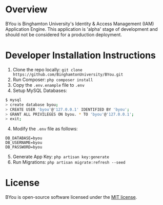 # Overview
BYou is Binghamton University's Identity & Access Management (IAM) Application Engine.  This application is 'alpha' stage of development and should not be considered for a production deployment.

# Developer Installation Instructions

1. Clone the repo locally: `git clone https://github.com/BinghamtonUniversity/BYou.git`
2. Run Composer: `php composer install`
3. Copy the `.env.enample` file to `.env`
4. Setup MySQL Databases:
```bash
$ mysql
> create database byou;
> CREATE USER 'byou'@'127.0.0.1' IDENTIFIED BY 'byou';
> GRANT ALL PRIVILEGES ON byou. * TO 'byou'@'127.0.0.1';
> exit;
```
4. Modify the `.env` file as follows:
```
DB_DATABASE=byou
DB_USERNAME=byou
DB_PASSWORD=byou
```
5. Generate App Key: `php artisan key:generate`
6. Run Migrations: `php artisan migrate:refresh --seed`

# License
BYou is open-source software licensed under the [MIT license](http://opensource.org/licenses/MIT).
